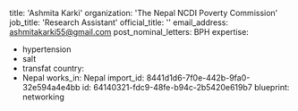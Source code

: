 title: 'Ashmita Karki'
organization: 'The Nepal NCDI Poverty Commission'
job_title: 'Research Assistant'
official_title: ''
email_address: ashmitakarki55@gmail.com
post_nominal_letters: BPH
expertise:
  - hypertension
  - salt
  - transfat
country:
  - Nepal
works_in: Nepal
import_id: 8441d1d6-7f0e-442b-9fa0-32e594a4e4bb
id: 64140321-fdc9-48fe-b94c-2b5420e619b7
blueprint: networking
